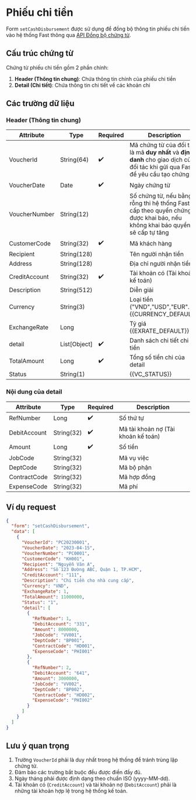 # Phiếu chi tiền

Form `setCashDisbursement` được sử dụng để đồng bộ thông tin phiếu chi tiền vào hệ thống Fast thông qua [API Đồng bộ chứng từ](../sync-voucher).

## Cấu trúc chứng từ

Chứng từ phiếu chi tiền gồm 2 phần chính:

1. **Header (Thông tin chung)**: Chứa thông tin chính của phiếu chi tiền
2. **Detail (Chi tiết)**: Chứa thông tin chi tiết về các khoản chi

## Các trường dữ liệu

### Header (Thông tin chung)

| Attribute    | Type        | Required | Description          |
|--------------|-------------|----------|----------------------|
| VoucherId    | String(64)  | ✔️      | Mã chứng từ của đối tác : là mã **duy nhất** và **định danh** cho giao dịch của đối tác khi gửi qua Fast để yêu cầu tạo chứng từ|
| VoucherDate  | Date        | ✔️       | Ngày chứng từ        |
| VoucherNumber| String(12)  |        | Số chứng từ, nếu bằng rỗng thi hệ thống Fast sẽ cấp theo quyển chứng từ được khai báo, nếu không khai báo quyển thì sẽ cấp tự tăng|
| CustomerCode | String(32)  | ✔️       | Mã khách hàng        |
| Recipient    | String(128) |          | Tên người nhận tiền  |
| Address      | String(128) |          | Địa chỉ người nhận tiền |
| CreditAccount| String(32)  | ✔️       | Tài khoản có (Tài khoản kế toán) |
| Description  | String(512) |          | Diễn giải            |
| Currency     | String(3)   |           | Loại tiền ("VND","USD","EUR"...).<br/>{{CURRENCY_DEFAULT}}<br/>|
| ExchangeRate | Long        |           | Tỷ giá <br/>{{EXRATE_DEFAULT}}<br/>|
| <span class="highlight-key">detail</span>          | List[Object]  | ✔️        | Danh sách chi tiết chi tiền|
| TotalAmount  | Long        | ✔️       | Tổng số tiền chi của <span class="highlight-key">detail</span> |
| Status       | String(1)   |          | {{VC_STATUS}} |

### Nội dung của <span class="highlight-key">detail</span>

| Attribute    | Type        | Required | Description          |
|--------------|-------------|----------|----------------------|
| RefNumber    | Long        | ✔️       | Số thứ tự            |
| DebitAccount | String(32)  | ✔️       | Mã tài khoản nợ (Tài khoản kế toán) |
| Amount       | Long        | ✔️       | Số tiền              |
| JobCode      | String(32)  |          | Mã vụ việc           |
| DeptCode     | String(32)  |          | Mã bộ phận           |
| ContractCode | String(32)  |          | Mã hợp đồng          |
| ExpenseCode  | String(32)  |          | Mã phí               |

## Ví dụ request

```json
{
  "form": "setCashDisbursement",
  "data": [
    {
      "VoucherId": "PC20230001",
      "VoucherDate": "2023-04-15",
      "VoucherNumber": "PC0001",
      "CustomerCode": "KH001",
      "Recipient": "Nguyễn Văn A",
      "Address": "Số 123 Đường ABC, Quận 1, TP.HCM",
      "CreditAccount": "111",
      "Description": "Chi tiền cho nhà cung cấp",
      "Currency": "VND",
      "ExchangeRate": 1,
      "TotalAmount": 11000000,
      "Status": "1",
      "detail": [
        {
          "RefNumber": 1,
          "DebitAccount": "331",
          "Amount": 8000000,
          "JobCode": "VV001",
          "DeptCode": "BP001",
          "ContractCode": "HD001",
          "ExpenseCode": "PHI001"
        },
        {
          "RefNumber": 2,
          "DebitAccount": "641",
          "Amount": 3000000,
          "JobCode": "VV002",
          "DeptCode": "BP002",
          "ContractCode": "HD002",
          "ExpenseCode": "PHI002"
        }
      ]
    }
  ]
}
```

## Lưu ý quan trọng

1. Trường `VoucherId` phải là duy nhất trong hệ thống để tránh trùng lặp chứng từ.
2. Đảm bảo các trường bắt buộc đều được điền đầy đủ.
3. Ngày tháng phải được định dạng theo chuẩn ISO (yyyy-MM-dd).
4. Tài khoản có (`CreditAccount`) và tài khoản nợ (`DebitAccount`) phải là những tài khoản hợp lệ trong hệ thống kế toán.